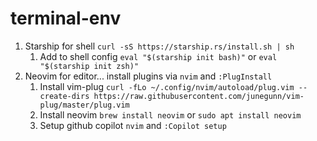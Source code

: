 # terminal-env

1. Starship for shell ```curl -sS https://starship.rs/install.sh | sh```
    1. Add to shell config ```eval "$(starship init bash)"``` or ```eval "$(starship init zsh)"```
1. Neovim for editor... install plugins via ```nvim``` and ```:PlugInstall```
    1. Install vim-plug ```curl -fLo ~/.config/nvim/autoload/plug.vim --create-dirs https://raw.githubusercontent.com/junegunn/vim-plug/master/plug.vim```
    1. Install neovim ```brew install neovim``` or ```sudo apt install neovim```
    1. Setup github copilot ```nvim``` and ```:Copilot setup```

